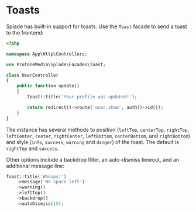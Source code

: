# Toasts

Splade has built-in support for toasts. Use the `Toast` facade to send a toast to the frontend:

```php
<?php

namespace App\Http\Controllers;

use ProtoneMedia\Splade\Facades\Toast;

class UserController
{
    public function update()
    {
        Toast::title('Your profile was updated!');

        return redirect()->route('user.show', auth()->id());
    }
}
```

The instance has several methods to position (`leftTop`, `centerTop`, `rightTop`, `leftCenter`, `center`, `rightCenter`, `leftBottom`, `centerBottom`, and `rightBottom`) and style (`info`, `success`, `warning` and `danger`) of the toast. The default is `rightTop` and `success`.

Other options include a backdrop filter, an auto-dismiss timeout, and an additional message line:

```php
Toast::title('Whoops!')
    ->message('No space left')
    ->warning()
    ->leftTop()
    ->backdrop()
    ->autoDismiss(15);
```